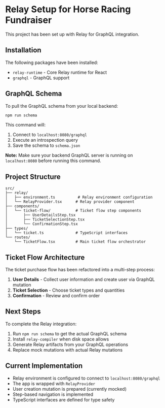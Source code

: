 # Relay Setup for Horse Racing Fundraiser

This project has been set up with Relay for GraphQL integration.

## Installation

The following packages have been installed:
- `relay-runtime` - Core Relay runtime for React
- `graphql` - GraphQL support

## GraphQL Schema

To pull the GraphQL schema from your local backend:

```bash
npm run schema
```

This command will:
1. Connect to `localhost:8080/graphql`
2. Execute an introspection query
3. Save the schema to `schema.json`

**Note:** Make sure your backend GraphQL server is running on `localhost:8080` before running this command.

## Project Structure

```
src/
├── relay/
│   ├── environment.ts          # Relay environment configuration
│   └── RelayProvider.tsx      # Relay provider component
├── components/
│   └── ticket-flow/           # Ticket flow step components
│       ├── UserDetailsStep.tsx
│       ├── TicketSelectionStep.tsx
│       └── ConfirmationStep.tsx
├── types/
│   └── ticket.ts              # TypeScript interfaces
└── routes/
    └── TicketFlow.tsx         # Main ticket flow orchestrator
```

## Ticket Flow Architecture

The ticket purchase flow has been refactored into a multi-step process:

1. **User Details** - Collect user information and create user via GraphQL mutation
2. **Ticket Selection** - Choose ticket types and quantities
3. **Confirmation** - Review and confirm order

## Next Steps

To complete the Relay integration:

1. Run `npm run schema` to get the actual GraphQL schema
2. Install `relay-compiler` when disk space allows
3. Generate Relay artifacts from your GraphQL operations
4. Replace mock mutations with actual Relay mutations

## Current Implementation

- Relay environment is configured to connect to `localhost:8080/graphql`
- The app is wrapped with `RelayProvider`
- User creation mutation is prepared (currently mocked)
- Step-based navigation is implemented
- TypeScript interfaces are defined for type safety
